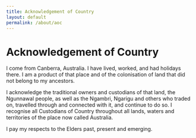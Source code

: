 ```yaml
---
title: Acknowledgement of Country
layout: default
permalink: /about/aoc
---
```


# Acknowledgement of Country

I come from Canberra, Australia. I have lived, worked, and had holidays there. I am a product of that place and of the colonisation of land that did not belong to my ancestors.


I acknowledge the traditional owners and custodians of that land, the Ngunnawal people, as well as the Ngambri, Ngarigu and others who traded on, travelled through and connected with it, and continue to do so. 
I recognise all Custodians of Country throughout all lands, waters and territories of the place now called Australia. 


I pay my respects to the Elders past, present and emerging.